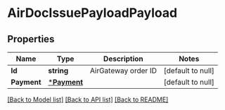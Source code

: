 # AirDocIssuePayloadPayload

## Properties
Name | Type | Description | Notes
------------ | ------------- | ------------- | -------------
**Id** | **string** | AirGateway order ID | [default to null]
**Payment** | [***Payment**](Payment.md) |  | [default to null]

[[Back to Model list]](../README.md#documentation-for-models) [[Back to API list]](../README.md#documentation-for-api-endpoints) [[Back to README]](../README.md)


